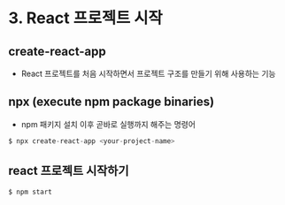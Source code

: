 # 3. React 프로젝트 시작

## create-react-app

- React 프로젝트를 처음 시작하면서 프로젝트 구조를 만들기 위해 사용하는 기능

## npx (execute npm package binaries)

- npm 패키지 설치 이후 곧바로 실행까지 해주는 명령어

```jsx
$ npx create-react-app <your-project-name>
```

## react 프로젝트 시작하기

```jsx
$ npm start
```